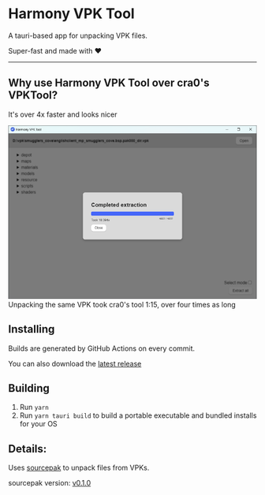 # Harmony VPK Tool
A tauri-based app for unpacking VPK files.

Super-fast and made with ♥

----

## Why use Harmony VPK Tool over cra0's VPKTool?
It's over 4x faster and looks nicer

![Unpacking englishclient_mp_smugglers_cove.bsp.pak000_dir.vpk took 34.73s](/screenshots/smugglers_cove_done.png?raw=true)
Unpacking the same VPK took cra0's tool 1:15, over four times as long

## Installing
Builds are generated by GitHub Actions on every commit.

You can also download the [latest release](https://github.com/harmonytf/HarmonyVPKTool/releases/latest)

## Building
1. Run `yarn`
3. Run `yarn tauri build` to build a portable executable and bundled installs for your OS

## Details:
Uses [sourcepak](https://github.com/barnabwhy/sourcepak-rs) to unpack files from VPKs.

sourcepak version: [v0.1.0](https://crates.io/crates/sourcepak/0.1.0)
